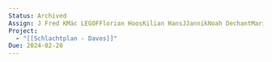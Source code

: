 ```yaml
---
Status: Archived
Assign: J Fred KMäc LEGOFFlorian HoosKilian HansJJannikNoah DechantMarius Kümmel909 _ 919Diana WBeutelin Hobbit
Project:
  - "[[Schlachtplan - Davos]]"
Due: 2024-02-20
---
```

